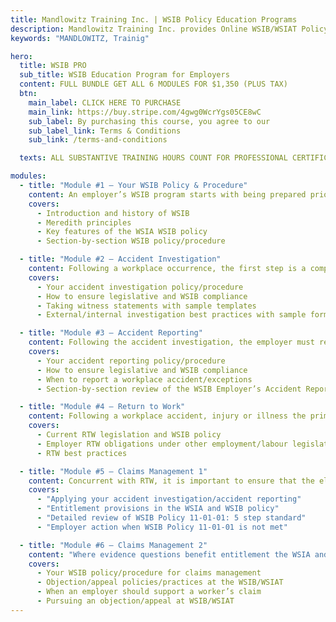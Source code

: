 ```yaml
---
title: Mandlowitz Training Inc. | WSIB Policy Education Programs
description: Mandlowitz Training Inc. provides Online WSIB/WSIAT Policy/Procedure education and training for employers and professionals.
keywords: "MANDLOWITZ, Trainig"

hero:
  title: WSIB PRO
  sub_title: WSIB Education Program for Employers
  content: FULL BUNDLE GET ALL 6 MODULES FOR $1,350 (PLUS TAX)
  btn:
    main_label: CLICK HERE TO PURCHASE
    main_link: https://buy.stripe.com/4gwg0WcrYgs05CE8wC
    sub_label: By purchasing this course, you agree to our
    sub_label_link: Terms & Conditions
    sub_link: /terms-and-conditions

  texts: ALL SUBSTANTIVE TRAINING HOURS COUNT FOR PROFESSIONAL CERTIFICATION.

modules:
  - title: "Module #1 – Your WSIB Policy & Procedure"
    content: An employer’s WSIB program starts with being prepared prior to an accident, injury or illness. Employers must be prepared to address all workplace situations. Completion of this module will provide an employer with a complete WSIB policy/procedure. ​
    covers:
      - Introduction and history of WSIB
      - Meredith principles
      - Key features of the WSIA WSIB policy
      - Section-by-section WSIB policy/procedure

  - title: "Module #2 – Accident Investigation"
    content: Following a workplace occurrence, the first step is a comprehensive, evidence-based accident investigation to facilitate internal and external reporting in compliance with Ontario law.
    covers:
      - Your accident investigation policy/procedure
      - How to ensure legislative and WSIB compliance
      - Taking witness statements with sample templates
      - External/internal investigation best practices with sample forms

  - title: "Module #3 – Accident Reporting"
    content: Following the accident investigation, the employer must report internally and externally on WSIB and health and safety matters. Knowledge of Ontario laws and the WSIB policies on Initial Employer reporting obligations is critical.
    covers:
      - Your accident reporting policy/procedure
      - How to ensure legislative and WSIB compliance
      - When to report a workplace accident/exceptions
      - Section-by-section review of the WSIB Employer’s Accident Report

  - title: "Module #4 – Return to Work"
    content: Following a workplace accident, injury or illness the primary employer action should be early and safe return to work (RTW). RTW establishes a win-win in the workplace supporting a positive, worker-centred WSIB program and positive corporate culture. RTW should occur even if the employer has questions about the mechanism of injury.
    covers:
      - Current RTW legislation and WSIB policy
      - Employer RTW obligations under other employment/labour legislation
      - RTW best practices

  - title: "Module #5 – Claims Management 1"
    content: Concurrent with RTW, it is important to ensure that the eligibility criteria for benefit entitlement has been met. This is the primary responsibility of the WSIB. Employers can assist the scope and speed of WSIB decision making by participating in the decision-making process.
    covers:
      - "Applying your accident investigation/accident reporting"
      - "Entitlement provisions in the WSIA and WSIB policy"
      - "Detailed review of WSIB Policy 11-01-01: 5 step standard"
      - "Employer action when WSIB Policy 11-01-01 is not met"

  - title: "Module #6 – Claims Management 2"
    content: "Where evidence questions benefit entitlement the WSIA and WSIB policy provide a framework for the employer to pursue an objection/appeal. This should be initiated as soon as possible after reporting to the WSIB. Claims management may involve an objection to the original decision maker or an appeal to the WSIB/WSIAT."
    covers:
      - Your WSIB policy/procedure for claims management
      - Objection/appeal policies/practices at the WSIB/WSIAT
      - When an employer should support a worker’s claim
      - Pursuing an objection/appeal at WSIB/WSIAT
---
```

